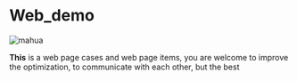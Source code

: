 # Web_demo
![mahua](https://ss1.bdstatic.com/70cFvXSh_Q1YnxGkpoWK1HF6hhy/it/u=2890103461,3910555888&fm=26&gp=0.jpg)

**This** is a web page cases and web page items,
you are welcome to improve the optimization, 
to communicate with each other, but the best
